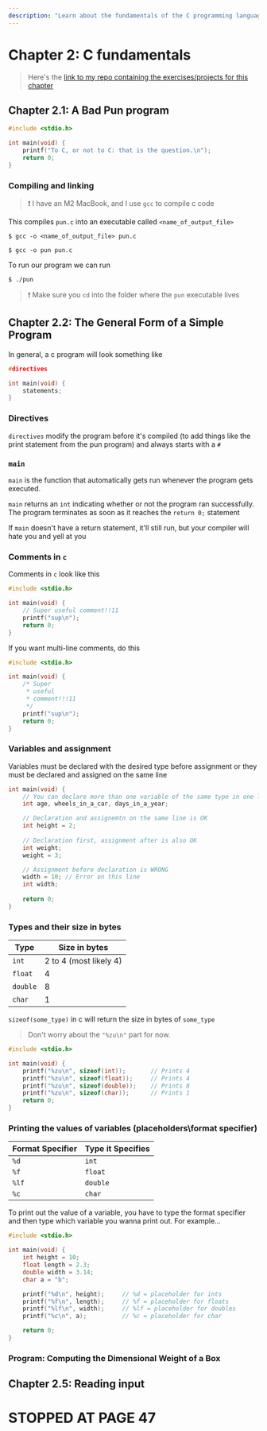 ```yaml
---
description: "Learn about the fundamentals of the C programming language"
---
```


# Chapter 2: C fundamentals

> Here's the [link to my repo containing the exercises/projects for this chapter](https://github.com/bjtn1/c-programming-a-modern-approach)

## Chapter 2.1: A Bad Pun program
```c showLineNumbers
#include <stdio.h>

int main(void) {
    printf("To C, or not to C: that is the question.\n");
    return 0;
}
```


### Compiling and linking
> ❗️ I have an M2 MacBook, and I use `gcc` to compile c code

This compiles `pun.c` into an executable called `<name_of_output_file>`
```console
$ gcc -o <name_of_output_file> pun.c
```
```console
$ gcc -o pun pun.c
```

To run our program we can run
```console
$ ./pun
```
> ❗️ Make sure you `cd` into the folder where the `pun` executable lives


## Chapter 2.2: The General Form of a Simple Program
In general, a c program will look something like 
```c showLineNumbers
#directives

int main(void) {
    statements;
}
```

### Directives
`directives` modify the program before it's compiled (to add things like the print statement from the pun program) and always starts with a `#`


### `main`
`main` is the function that automatically gets run whenever the program gets executed.

`main` returns an `int` indicating whether or not the program ran successfully. The program terminates as soon as it reaches the `return 0;` statement

If `main` doesn't have a return statement, it'll still run, but your compiler will hate you and yell at you


### Comments in `c`
Comments in `c` look like this 
```c showLineNumbers
#include <stdio.h>

int main(void) {
    // Super useful comment!!11
    printf("sup\n");
    return 0;
}
```

If you want multi-line comments, do this
```c showLineNumbers
#include <stdio.h>

int main(void) {
    /* Super
     * useful
     * comment!!!11
     */
    printf("sup\n");
    return 0;
}
```
### Variables and assignment
Variables must be declared with the desired type before assignment or they must be declared and assigned on the same line

```c showLineNumbers
int main(void) {
    // You can declare more than one variable of the same type in one line
    int age, wheels_in_a_car, days_in_a_year;

    // Declaration and assignemtn on the same line is OK
    int height = 2;
    
    // Declaration first, assignment after is also OK
    int weight;
    weight = 3;

    // Assignment before declaration is WRONG
    width = 10; // Error on this line
    int width;
    
    return 0;
}
```

### Types and their size in bytes
| Type      | Size in bytes               |
| --------- | --------------------------- |
| `int`     | 2 to 4 (most likely 4)      |
| `float`   | 4                           |
| `double`  | 8                           |
| `char`    | 1                           |

`sizeof(some_type)` in c will return the size in bytes of `some_type`
> Don't worry about the `"%zu\n"` part for now.
```c showLineNumbers
#include <stdio.h>

int main(void) {
    printf("%zu\n", sizeof(int));       // Prints 4
    printf("%zu\n", sizeof(float));     // Prints 4
    printf("%zu\n", sizeof(double));    // Prints 8
    printf("%zu\n", sizeof(char));      // Prints 1
    return 0;
}
```


### Printing the values of variables (placeholders\format specifier)
| Format Specifier  | Type it Specifies |
| ----------------- | ----------------- |
| `%d`              | `int`             |
| `%f`              | `float`           |
| `%lf`             | `double`          |
| `%c`              | `char`            |

To print out the value of a variable, you have to type the format specifier and then type which variable you wanna print out. For example...

```c showLineNumbers
#include <stdio.h>

int main(void) {
    int height = 10;
    float length = 2.3;
    double width = 3.14;
    char a = "b";

    printf("%d\n", height);     // %d = placeholder for ints
    printf("%f\n", length);     // %f = placeholder for floats
    printf("%lf\n", width);     // %lf = placeholder for doubles
    printf("%c\n", a);          // %c = placeholder for char

    return 0;
}
```


### Program: Computing the Dimensional Weight of a Box

## Chapter 2.5: Reading input
# STOPPED AT PAGE 47

